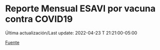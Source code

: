 # Reporte Mensual ESAVI por vacuna contra COVID19

Última actualización/Last update: 2022-04-23 T 21:21:00-05:00

[Fuente](https://www.gob.mx/salud/documentos/reporte-mensual-esavi-por-vacuna-contra-covid19)
